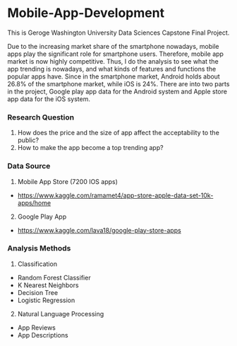 # Mobile-App-Development

This is Geroge Washington University Data Sciences Capstone Final Project.

Due to the increasing market share of the smartphone nowadays, mobile apps play the significant role for smartphone users. Therefore, mobile app market is now highly competitive. Thus, I do the analysis to see what the app trending is nowadays, and what kinds of features and functions the popular apps have. Since in the smartphone market, Android holds about 26.8% of the smartphone market, while iOS is 24%. There are into two parts in the project, Google play app data for the Android system and Apple store app data for the iOS system.

### Research Question 
1. How does the price and the size of app affect the acceptability to the public? 
2. How to make the app become a top trending app? 

### Data Source 
1. Mobile App Store (7200 IOS apps)
- https://www.kaggle.com/ramamet4/app-store-apple-data-set-10k-apps/home 

2. Google Play App
-  https://www.kaggle.com/lava18/google-play-store-apps 

### Analysis Methods
1. Classification 
- Random Forest Classifier
- K Nearest Neighbors 
- Decision Tree 
- Logistic Regression 
2. Natural Language Processing 
- App Reviews
- App Descriptions 

